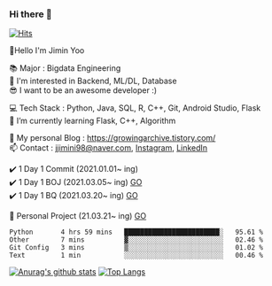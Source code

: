 ### Hi there 👋                       
[![Hits](https://hits.seeyoufarm.com/api/count/incr/badge.svg?url=https%3A%2F%2Fgithub.com%2Fjjimini98&count_bg=%23E55516&title_bg=%23A2C639&icon=&icon_color=%23000000&title=counts&edge_flat=false)](https://hits.seeyoufarm.com)


👋Hello I'm Jimin Yoo  
 
📚 Major :  Bigdata Engineering      
🤔 I'm interested in Backend, ML/DL, Database          
😎 I want to be an awesome developer :)                 

💻 Tech Stack : Python, Java, SQL, R, C++, Git, Android Studio, Flask                                                 
🌱 I’m currently learning  Flask,  C++, Algorithm          

🧐 My personal Blog : https://growingarchive.tistory.com/             
📫 Contact : jjimini98@naver.com, [Instagram](https://www.instagram.com/ggrowingtree/), [LinkedIn](https://www.linkedin.com/in/jimin-yoo-8b6aa0200/)       

✔️ 1 Day 1 Commit (2021.01.01~ ing)                                           
✔️ 1 Day 1 BOJ (2021.03.05~ ing) [GO](https://github.com/jjimini98/BOJ)                                                                  
✔️ 1 Day 1 BQ (2021.03.20~ ing) [GO](https://github.com/jjimini98/Backend_Interview_Question)

🏃 Personal Project (21.03.21~ ing)    [GO](https://github.com/jjimini98/SecurityLight)                                                         
<!--✍️ TIL(Today I Learned)  [GO](https://github.com/jjimini98/TIL)-->

   
<!--START_SECTION:waka-->
```text
Python       4 hrs 59 mins   ████████████████████████░   95.61 % 
Other        7 mins          ▓░░░░░░░░░░░░░░░░░░░░░░░░   02.46 % 
Git Config   3 mins          ▒░░░░░░░░░░░░░░░░░░░░░░░░   01.02 % 
Text         1 min           ░░░░░░░░░░░░░░░░░░░░░░░░░   00.46 % 
```
<!--END_SECTION:waka-->
[![Anurag's github stats](https://github-readme-stats.vercel.app/api?username=jjimini98)](https://github.com/anuraghazra/github-readme-stats)
[![Top Langs](https://github-readme-stats.vercel.app/api/top-langs/?username=jjimini98&langs_count=6&layout=compact)](https://github.com/anuraghazra/github-readme-stats)



<!--
**jjimini98/jjimini98** is a ✨ _special_ ✨ repository because its `README.md` (this file) appears on your GitHub profile.

[![solved.ac tier](http://mazassumnida.wtf/api/generate_badge?boj=jjimini98)](https://solved.ac/jjimini98)
![hyp3rflow's solved.ac stats](https://github-readme-solvedac.hyp3rflow.vercel.app/api/?handle=jjimini98)

Here are some ideas to get you started:

- 🔭 I’m currently working on ...
- 🌱 I’m currently learning d
- 👯 I’m looking to collaborate on ...
- 🤔 I’m looking for help with ...
- 💬 Ask me about ...
- 📫 Contact: [blog](https://growingarchive.tistory.com/) [instagram](https://www.instagram.com/ggrowingtree/) [email](jjimini98@naver.com)
- 😄 Pronouns: ...
- ⚡ Fun fact: ...



Here are some ideas to get you started:

- 🔭 I’m currently working on ...
- 🌱 I’m currently learning d
- 👯 I’m looking to collaborate on ...
- 🤔 I’m looking for help with ...
- 💬 Ask me about ...
- 📫 How to reach me: ...
- 😄 Pronouns: ...
- ⚡ Fun fact: ...

-->








